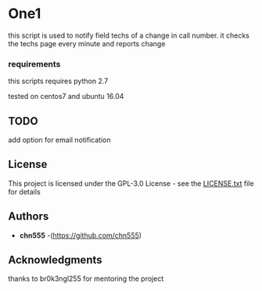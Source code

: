 # One1

this script is used to notify field techs of a change in call number.
it checks the techs page every minute and reports change


### requirements
this scripts requires python 2.7 

tested on centos7 and ubuntu 16.04

## TODO
add option for email notification

## License

This project is licensed under the GPL-3.0 License - see the [LICENSE.txt](LICENSE.txt) file for details

## Authors
* **chn555** -(https://github.com/chn555)

## Acknowledgments

thanks to br0k3ngl255 for mentoring the project
